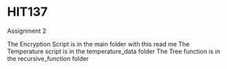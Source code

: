 # HIT137
Assignment 2


The Encryption Script is in the main folder with this read me
The Temperature script is in the temperature_data folder
The Tree function is in the recursive_function folder
